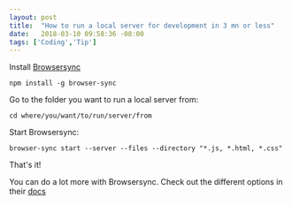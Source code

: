 ```yaml
---
layout: post
title:  "How to run a local server for development in 3 mn or less"
date:   2018-03-10 09:58:36 -08:00
tags: ['Coding','Tip']
---
```


Install [Browsersync](https://browsersync.io)

`npm install -g browser-sync`

Go to the folder you want to run a local server from:

`cd where/you/want/to/run/server/from`

Start Browsersync:

`browser-sync start --server --files --directory "*.js, *.html, *.css"`

That's it!

You can do a lot more with Browsersync. Check out the different options in their [docs](https://browsersync.io/docs/command-line)
